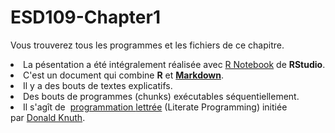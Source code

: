 # ESD109-Chapter1
Vous trouverez tous les programmes et les fichiers de ce chapitre.
<li>La pésentation a été intégralement réalisée avec <a href="https://www.rstudio.com/resources/webinars/introducing-notebooks-with-r-markdown/">R Notebook</a> de <strong>RStudio</strong>.</li>
<li><span>C'est un document qui combine <strong>R</strong> et <a href="https://fr.m.wikipedia.org/wiki/Markdown"><strong>Markdown</strong></a>.</span></li>
<li>Il y a des bouts de textes explicatifs.</li>
<li>Des bouts de programmes (chunks) exécutables séquentiellement.</li>
<li><span><span>Il s'agît de  <a href="https://fr.m.wikipedia.org/wiki/Programmation_lettrée">programmation </a><span><a href="https://fr.m.wikipedia.org/wiki/Programmation_lettrée">lettrée</a> (Literate Programming</span></span></span><span><span>) <span>initiée par </span><a href="https://fr.m.wikipedia.org/wiki/Donald_Knuth" title="Donald Knuth">Donald Knuth</a>.</span></span></li>
</ul>
<!--stackedit_data:
eyJoaXN0b3J5IjpbMTMyMzM4NDM4M119
-->